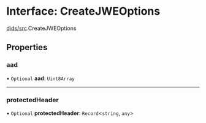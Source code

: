 # Interface: CreateJWEOptions

[dids/src](../modules/dids_src.md).CreateJWEOptions

## Properties

### aad

• `Optional` **aad**: `Uint8Array`

___

### protectedHeader

• `Optional` **protectedHeader**: `Record`<`string`, `any`\>
